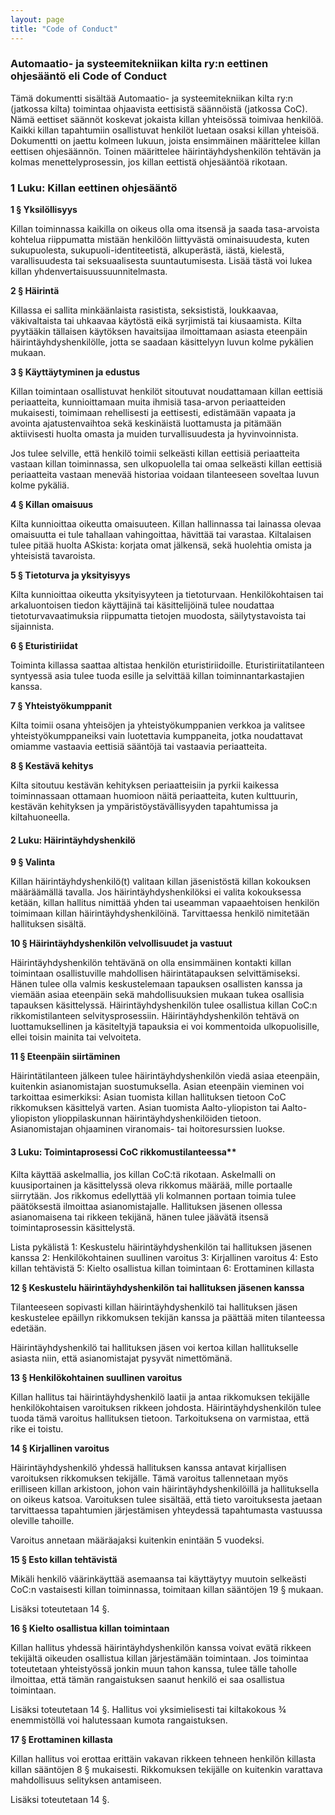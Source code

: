 ```yaml
---
layout: page
title: "Code of Conduct"
---
```


### Automaatio- ja systeemitekniikan kilta ry:n eettinen ohjesääntö eli Code of Conduct

Tämä dokumentti sisältää Automaatio- ja systeemitekniikan kilta ry:n (jatkossa kilta) toimintaa ohjaavista eettisistä säännöistä (jatkossa CoC). Nämä eettiset säännöt koskevat jokaista killan yhteisössä toimivaa henkilöä. Kaikki killan tapahtumiin osallistuvat henkilöt luetaan osaksi killan yhteisöä.
Dokumentti on jaettu kolmeen lukuun, joista ensimmäinen määrittelee killan eettisen ohjesäännön. Toinen määrittelee häirintäyhdyshenkilön tehtävän ja kolmas menettelyprosessin, jos killan eettistä ohjesääntöä rikotaan.

### 1 Luku: Killan eettinen ohjesääntö

**1 § Yksilöllisyys**

Killan toiminnassa kaikilla on oikeus olla oma itsensä ja saada tasa-arvoista kohtelua riippumatta mistään henkilöön liittyvästä ominaisuudesta, kuten sukupuolesta, sukupuoli-identiteetistä, alkuperästä, iästä, kielestä, varallisuudesta tai seksuaalisesta suuntautumisesta. 
Lisää tästä voi lukea killan yhdenvertaisuussuunnitelmasta.

**2 § Häirintä**

Killassa ei sallita minkäänlaista rasistista, seksististä, loukkaavaa, väkivaltaista tai uhkaavaa käytöstä eikä syrjimistä tai kiusaamista. Kilta pyytääkin tällaisen käytöksen havaitsijaa ilmoittamaan asiasta eteenpäin häirintäyhdyshenkilölle, jotta se saadaan käsittelyyn luvun kolme pykälien mukaan.

**3 § Käyttäytyminen ja edustus**

Killan toimintaan osallistuvat henkilöt sitoutuvat noudattamaan killan eettisiä periaatteita, kunnioittamaan muita ihmisiä tasa-arvon periaatteiden mukaisesti, toimimaan rehellisesti ja eettisesti, edistämään vapaata ja avointa ajatustenvaihtoa sekä keskinäistä luottamusta ja pitämään aktiivisesti huolta omasta ja muiden turvallisuudesta ja hyvinvoinnista.

Jos tulee selville, että henkilö toimii selkeästi killan eettisiä periaatteita vastaan killan toiminnassa, sen ulkopuolella tai omaa selkeästi killan eettisiä periaatteita vastaan menevää historiaa voidaan tilanteeseen soveltaa luvun kolme pykäliä. 

**4 § Killan omaisuus**

Kilta kunnioittaa oikeutta omaisuuteen. Killan hallinnassa tai lainassa olevaa omaisuutta ei tule tahallaan vahingoittaa, hävittää tai varastaa. Kiltalaisen tulee pitää huolta ASkista: korjata omat jälkensä, sekä huolehtia omista ja yhteisistä tavaroista.

**5 § Tietoturva ja yksityisyys**

Kilta kunnioittaa oikeutta yksityisyyteen ja tietoturvaan. Henkilökohtaisen tai arkaluontoisen tiedon käyttäjinä tai käsittelijöinä tulee noudattaa tietoturvavaatimuksia riippumatta tietojen muodosta, säilytystavoista tai sijainnista.

**6 § Eturistiriidat**

Toiminta killassa saattaa altistaa henkilön eturistiriidoille. Eturistiriitatilanteen syntyessä asia tulee tuoda esille ja selvittää killan toiminnantarkastajien kanssa. 

**7 § Yhteistyökumppanit**

Kilta toimii osana yhteisöjen ja yhteistyökumppanien verkkoa ja valitsee yhteistyökumppaneiksi vain luotettavia kumppaneita, jotka noudattavat omiamme vastaavia eettisiä sääntöjä tai vastaavia periaatteita. 

**8 § Kestävä kehitys**

Kilta sitoutuu kestävän kehityksen periaatteisiin ja pyrkii kaikessa toiminnassaan ottamaan huomioon näitä periaatteita, kuten kulttuurin, kestävän kehityksen ja ympäristöystävällisyyden tapahtumissa ja kiltahuoneella.


#### 2 Luku: Häirintäyhdyshenkilö

**9 § Valinta** 

Killan häirintäyhdyshenkilö(t) valitaan killan jäsenistöstä killan kokouksen määräämällä tavalla. Jos häirintäyhdyshenkilöksi ei valita kokouksessa ketään, killan hallitus nimittää yhden tai useamman vapaaehtoisen henkilön toimimaan killan häirintäyhdyshenkilöinä. Tarvittaessa henkilö nimitetään hallituksen sisältä. 

**10 § Häirintäyhdyshenkilön velvollisuudet ja vastuut**

Häirintäyhdyshenkilön tehtävänä on olla ensimmäinen kontakti killan toimintaan osallistuville mahdollisen häirintätapauksen selvittämiseksi. Hänen tulee olla valmis keskustelemaan tapauksen osallisten kanssa ja viemään asiaa eteenpäin sekä mahdollisuuksien mukaan tukea osallisia tapauksen käsittelyssä. Häirintäyhdyshenkilön tulee osallistua killan CoC:n rikkomistilanteen selvitysprosessiin.
Häirintäyhdyshenkilön tehtävä on luottamuksellinen ja käsiteltyjä tapauksia ei voi kommentoida ulkopuolisille, ellei toisin mainita tai velvoiteta.

**11 § Eteenpäin siirtäminen**

Häirintätilanteen jälkeen tulee häirintäyhdyshenkilön viedä asiaa eteenpäin, kuitenkin asianomistajan suostumuksella.
Asian eteenpäin vieminen voi tarkoittaa esimerkiksi:
Asian tuomista killan hallituksen tietoon CoC rikkomuksen käsittelyä varten. 
Asian tuomista Aalto-yliopiston tai Aalto-yliopiston ylioppilaskunnan häirintäyhdyshenkilöiden tietoon.
Asianomistajan ohjaaminen viranomais- tai hoitoresurssien luokse.


#### 3 Luku: Toimintaprosessi CoC rikkomustilanteessa**

Kilta käyttää askelmallia, jos killan CoC:tä rikotaan. Askelmalli on kuusiportainen ja käsittelyssä oleva rikkomus määrää, mille portaalle siirrytään. Jos rikkomus edellyttää yli kolmannen portaan toimia tulee päätöksestä ilmoittaa asianomistajalle. Hallituksen jäsenen ollessa asianomaisena tai rikkeen tekijänä, hänen tulee jäävätä itsensä toimintaprosessin käsittelystä.

Lista pykälistä
1: Keskustelu häirintäyhdyshenkilön tai hallituksen jäsenen kanssa
2: Henkilökohtainen suullinen varoitus
3: Kirjallinen varoitus
4: Esto killan tehtävistä
5: Kielto osallistua killan toimintaan
6: Erottaminen killasta

**12 § Keskustelu häirintäyhdyshenkilön tai hallituksen jäsenen kanssa**

Tilanteeseen sopivasti killan häirintäyhdyshenkilö tai hallituksen jäsen keskustelee epäillyn rikkomuksen tekijän kanssa ja päättää miten tilanteessa edetään. 

Häirintäyhdyshenkilö tai hallituksen jäsen voi kertoa killan hallitukselle asiasta niin, että asianomistajat pysyvät nimettömänä.

**13 § Henkilökohtainen suullinen varoitus**

Killan hallitus tai häirintäyhdyshenkilö laatii ja antaa rikkomuksen tekijälle henkilökohtaisen varoituksen rikkeen johdosta. Häirintäyhdyshenkilön tulee tuoda tämä varoitus hallituksen tietoon. Tarkoituksena on varmistaa, että rike ei toistu.

**14 § Kirjallinen varoitus**

Häirintäyhdyshenkilö yhdessä hallituksen kanssa antavat kirjallisen varoituksen rikkomuksen tekijälle. Tämä varoitus tallennetaan myös erilliseen killan arkistoon, johon vain häirintäyhdyshenkilöillä ja hallituksella on oikeus katsoa.
Varoituksen tulee sisältää, että tieto varoituksesta jaetaan tarvittaessa tapahtumien järjestämisen yhteydessä tapahtumasta vastuussa oleville tahoille.

Varoitus annetaan määräajaksi kuitenkin enintään 5 vuodeksi.


**15 § Esto killan tehtävistä**

Mikäli henkilö väärinkäyttää asemaansa tai käyttäytyy muutoin selkeästi CoC:n vastaisesti killan toiminnassa, toimitaan killan sääntöjen 19 § mukaan.

Lisäksi toteutetaan 14 §.

**16 § Kielto osallistua killan toimintaan**

Killan hallitus yhdessä häirintäyhdyshenkilön kanssa voivat evätä rikkeen tekijältä oikeuden osallistua killan järjestämään toimintaan. Jos toimintaa toteutetaan yhteistyössä jonkin muun tahon kanssa, tulee tälle taholle ilmoittaa, että tämän rangaistuksen saanut henkilö ei saa osallistua toimintaan.

Lisäksi toteutetaan 14 §.
Hallitus voi yksimielisesti tai kiltakokous ¾ enemmistöllä voi halutessaan kumota rangaistuksen.
 
**17 § Erottaminen killasta**

Killan hallitus voi erottaa erittäin vakavan rikkeen tehneen henkilön killasta killan sääntöjen 8 § mukaisesti. Rikkomuksen tekijälle on kuitenkin varattava mahdollisuus selityksen antamiseen.

Lisäksi toteutetaan 14 §.

